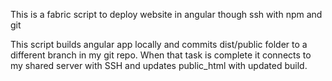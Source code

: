 This is a fabric script to deploy website in angular though ssh with npm and git

This script builds angular app locally and commits dist/public folder to a different branch in my git repo. When that task is complete it connects to my shared server with SSH and updates public_html with updated build.
